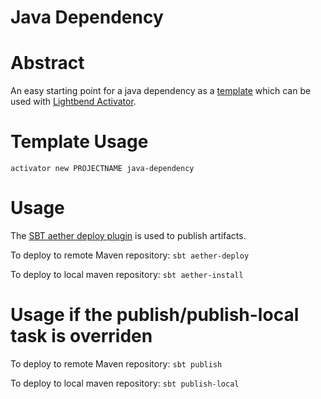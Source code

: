 Java Dependency
==========

# Abstract

An easy starting point for a java dependency as a [template](https://www.lightbend.com/activator/template/java-dependency) which can be used with [Lightbend Activator](https://www.lightbend.com/activator/templates).

# Template Usage
`activator new PROJECTNAME java-dependency`

# Usage

The [SBT aether deploy plugin](https://github.com/arktekk/sbt-aether-deploy) is used to publish artifacts.

To deploy to remote Maven repository: 
`sbt aether-deploy`

To deploy to local maven repository:
`sbt aether-install`

# Usage if the publish/publish-local task is overriden
To deploy to remote Maven repository:
`sbt publish`

To deploy to local maven repository:
`sbt publish-local`
